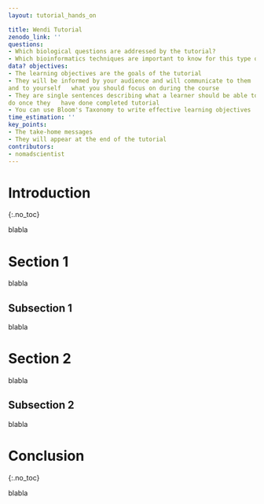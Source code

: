 ```yaml
---
layout: tutorial_hands_on

title: Wendi Tutorial
zenodo_link: ''
questions:
- Which biological questions are addressed by the tutorial?
- Which bioinformatics techniques are important to know for this type of
data? objectives:
- The learning objectives are the goals of the tutorial
- They will be informed by your audience and will communicate to them
and to yourself   what you should focus on during the course
- They are single sentences describing what a learner should be able to
do once they   have done completed tutorial
- You can use Bloom's Taxonomy to write effective learning objectives
time_estimation: ''
key_points:
- The take-home messages
- They will appear at the end of the tutorial
contributors:
- nomadscientist
---
```

# Introduction
{:.no_toc}

blabla

# Section 1

blabla

## Subsection 1

blabla

# Section 2

blabla

## Subsection 2

blabla

# Conclusion
{:.no_toc}

blabla
